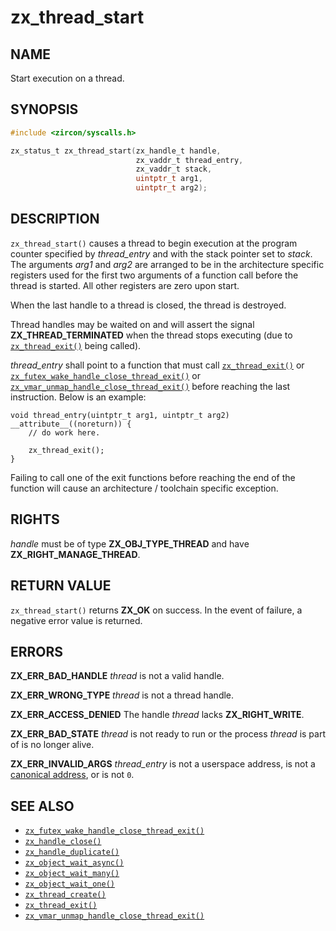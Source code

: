 # zx_thread_start

## NAME

<!-- Updated by update-docs-from-fidl, do not edit. -->

Start execution on a thread.

## SYNOPSIS

<!-- Updated by update-docs-from-fidl, do not edit. -->

```c
#include <zircon/syscalls.h>

zx_status_t zx_thread_start(zx_handle_t handle,
                            zx_vaddr_t thread_entry,
                            zx_vaddr_t stack,
                            uintptr_t arg1,
                            uintptr_t arg2);
```

## DESCRIPTION

`zx_thread_start()` causes a thread to begin execution at the program counter
specified by *thread_entry* and with the stack pointer set to *stack*. The
arguments *arg1* and *arg2* are arranged to be in the architecture specific
registers used for the first two arguments of a function call before the thread
is started.  All other registers are zero upon start.

When the last handle to a thread is closed, the thread is destroyed.

Thread handles may be waited on and will assert the signal
**ZX_THREAD_TERMINATED** when the thread stops executing (due to
[`zx_thread_exit()`] being called).

*thread_entry* shall point to a function that must call [`zx_thread_exit()`] or
[`zx_futex_wake_handle_close_thread_exit()`] or
[`zx_vmar_unmap_handle_close_thread_exit()`] before reaching the last instruction.
Below is an example:

```
void thread_entry(uintptr_t arg1, uintptr_t arg2) __attribute__((noreturn)) {
	// do work here.

	zx_thread_exit();
}
```

Failing to call one of the exit functions before reaching the end of
the function will cause an architecture / toolchain specific exception.

## RIGHTS

<!-- Updated by update-docs-from-fidl, do not edit. -->

*handle* must be of type **ZX_OBJ_TYPE_THREAD** and have **ZX_RIGHT_MANAGE_THREAD**.

## RETURN VALUE

`zx_thread_start()` returns **ZX_OK** on success.
In the event of failure, a negative error value is returned.

## ERRORS

**ZX_ERR_BAD_HANDLE**  *thread* is not a valid handle.

**ZX_ERR_WRONG_TYPE**  *thread* is not a thread handle.

**ZX_ERR_ACCESS_DENIED**  The handle *thread* lacks **ZX_RIGHT_WRITE**.

**ZX_ERR_BAD_STATE**  *thread* is not ready to run or the process *thread*
is part of is no longer alive.

**ZX_ERR_INVALID_ARGS** *thread_entry* is not a userspace address, is not a
[canonical address], or is not `0`.

## SEE ALSO

 - [`zx_futex_wake_handle_close_thread_exit()`]
 - [`zx_handle_close()`]
 - [`zx_handle_duplicate()`]
 - [`zx_object_wait_async()`]
 - [`zx_object_wait_many()`]
 - [`zx_object_wait_one()`]
 - [`zx_thread_create()`]
 - [`zx_thread_exit()`]
 - [`zx_vmar_unmap_handle_close_thread_exit()`]

<!-- References updated by update-docs-from-fidl, do not edit. -->

[`zx_futex_wake_handle_close_thread_exit()`]: futex_wake_handle_close_thread_exit.md
[`zx_handle_close()`]: handle_close.md
[`zx_handle_duplicate()`]: handle_duplicate.md
[`zx_object_wait_async()`]: object_wait_async.md
[`zx_object_wait_many()`]: object_wait_many.md
[`zx_object_wait_one()`]: object_wait_one.md
[`zx_thread_create()`]: thread_create.md
[`zx_thread_exit()`]: thread_exit.md
[`zx_vmar_unmap_handle_close_thread_exit()`]: vmar_unmap_handle_close_thread_exit.md
[canonical address]: ../../concepts/kernel/sysret_problem.md
